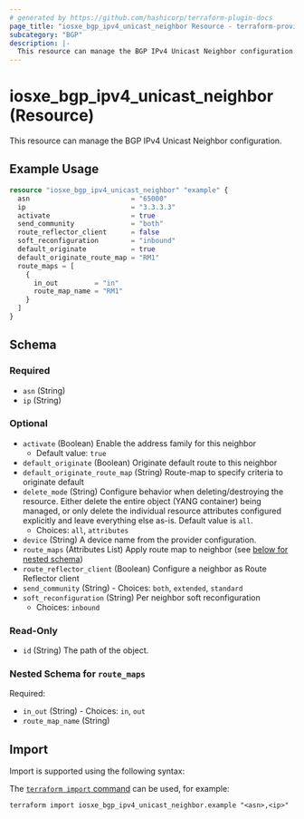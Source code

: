 ```yaml
---
# generated by https://github.com/hashicorp/terraform-plugin-docs
page_title: "iosxe_bgp_ipv4_unicast_neighbor Resource - terraform-provider-iosxe"
subcategory: "BGP"
description: |-
  This resource can manage the BGP IPv4 Unicast Neighbor configuration.
---
```


# iosxe_bgp_ipv4_unicast_neighbor (Resource)

This resource can manage the BGP IPv4 Unicast Neighbor configuration.

## Example Usage

```terraform
resource "iosxe_bgp_ipv4_unicast_neighbor" "example" {
  asn                         = "65000"
  ip                          = "3.3.3.3"
  activate                    = true
  send_community              = "both"
  route_reflector_client      = false
  soft_reconfiguration        = "inbound"
  default_originate           = true
  default_originate_route_map = "RM1"
  route_maps = [
    {
      in_out         = "in"
      route_map_name = "RM1"
    }
  ]
}
```

<!-- schema generated by tfplugindocs -->
## Schema

### Required

- `asn` (String)
- `ip` (String)

### Optional

- `activate` (Boolean) Enable the address family for this neighbor
  - Default value: `true`
- `default_originate` (Boolean) Originate default route to this neighbor
- `default_originate_route_map` (String) Route-map to specify criteria to originate default
- `delete_mode` (String) Configure behavior when deleting/destroying the resource. Either delete the entire object (YANG container) being managed, or only delete the individual resource attributes configured explicitly and leave everything else as-is. Default value is `all`.
  - Choices: `all`, `attributes`
- `device` (String) A device name from the provider configuration.
- `route_maps` (Attributes List) Apply route map to neighbor (see [below for nested schema](#nestedatt--route_maps))
- `route_reflector_client` (Boolean) Configure a neighbor as Route Reflector client
- `send_community` (String) - Choices: `both`, `extended`, `standard`
- `soft_reconfiguration` (String) Per neighbor soft reconfiguration
  - Choices: `inbound`

### Read-Only

- `id` (String) The path of the object.

<a id="nestedatt--route_maps"></a>
### Nested Schema for `route_maps`

Required:

- `in_out` (String) - Choices: `in`, `out`
- `route_map_name` (String)

## Import

Import is supported using the following syntax:

The [`terraform import` command](https://developer.hashicorp.com/terraform/cli/commands/import) can be used, for example:

```shell
terraform import iosxe_bgp_ipv4_unicast_neighbor.example "<asn>,<ip>"
```
